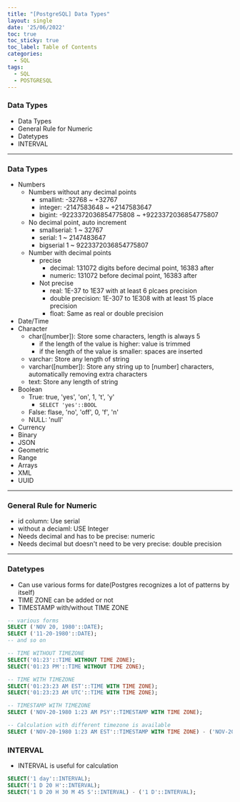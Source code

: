 ```yaml
---
title: "[PostgreSQL] Data Types"
layout: single
date: '25/06/2022'
toc: true
toc_sticky: true
toc_label: Table of Contents
categories:
  - SQL
tags:
  - SQL
  - POSTGRESQL
---
```


### Data Types
* Data Types
* General Rule for Numeric
* Datetypes
* INTERVAL

---


### Data Types
* Numbers
  * Numbers without any decimal points
    * smallint: -32768 ~ +32767
    * integer: -2147583648 ~ +2147583647
    * bigint: -9223372036854775808 ~ +9223372036854775807
  * No decimal point, auto increment
    * smallserial: 1 ~ 32767
    * serial: 1 ~ 2147483647
    * bigserial 1 ~ 9223372036854775807
  * Number with decimal points
    * precise
      * decimal: 131072 digits before decimal point, 16383 after
      * numeric: 131072 before decimal point, 16383 after
    * Not precise
      * real: 1E-37 to 1E37 with at least 6 plcaes precision
      * double precision: 1E-307 to 1E308 with at least 15 place precision
      * float: Same as real or double precision
* Date/Time 
* Character
  * char([number]): Store some characters, length is always 5
    * if the length of the value is higher: value is trimmed
    * if the length of the value is smaller: spaces are inserted
  * varchar: Store any length of string
  * varchar([number]): Store any string up to [number] characters, automatically removing extra characters
  * text: Store any length of string
* Boolean
  * True: true, 'yes', 'on', 1, 't', 'y'
    * `SELECT 'yes'::BOOL`
  * False: flase, 'no', 'off', 0, 'f', 'n'
  * NULL: 'null'
* Currency
* Binary
* JSON
* Geometric
* Range
* Arrays
* XML
* UUID

---

### General Rule for Numeric
  * id column: Use serial
  * without a deciaml: USE Integer
  * Needs decimal and has to be precise: numeric
  * Needs decimal but doesn't need to be very precise: double precision

---

### Datetypes
* Can use various forms for date(Postgres recognizes a lot of patterns by itself)
* TIME ZONE can be added or not
* TIMESTAMP with/without TIME ZONE

```sql
-- various forms
SELECT ('NOV 20, 1980'::DATE);
SELECT ('11-20-1980'::DATE);
-- and so on

-- TIME WITHOUT TIMEZONE
SELECT('01:23'::TIME WITHOUT TIME ZONE);
SELECT('01:23 PM'::TIME WITHOUT TIME ZONE);

-- TIME WITH TIMEZONE
SELECT('01:23:23 AM EST'::TIME WITH TIME ZONE);
SELECT('01:23:23 AM UTC'::TIME WITH TIME ZONE);

-- TIMESTAMP WITH TIMEZONE
SELECT ('NOV-20-1980 1:23 AM PSY'::TIMESTAMP WITH TIME ZONE);

-- Calculation with different timezone is available
SELECT ('NOV-20-1980 1:23 AM EST'::TIMESTAMP WITH TIME ZONE) - ('NOV-20-1980 1:23 AM UTC'::TIMESTAMP WITH TIME ZONE);

```

### INTERVAL
* INTERVAL is useful for calculation

```sql
SELECT('1 day'::INTERVAL);
SELECT('1 D 20 H'::INTERVAL);
SELECT('1 D 20 H 30 M 45 S'::INTERVAL) - ('1 D'::INTERVAL);
```